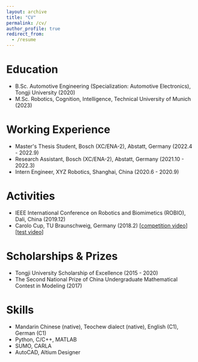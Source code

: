 ```yaml
---
layout: archive
title: "CV"
permalink: /cv/
author_profile: true
redirect_from:
  - /resume
---
```


<!-- {% include base_path %}
[[PDF CV](http)] -->

Education
======
* B.Sc. Automotive Engineering (Specialization: Automotive Electronics), Tongji University (2020)
* M.Sc. Robotics, Cognition, Intelligence, Technical University of Munich (2023)

Working Experience
======
* Master's Thesis Student, Bosch (XC/ENA-2), Abstatt, Germany (2022.4 - 2022.9)
* Research Assistant, Bosch (XC/ENA-2), Abstatt, Germany (2021.10 - 2022.3)
* Intern Engineer, XYZ Robotics, Shanghai, China (2020.6 - 2020.9)

Activities
======
* IEEE International Conference on Robotics and Biomimetics (ROBIO), Dali, China (2019.12)
* Carolo Cup, TU Braunschweig, Germany (2018.2) [[competition video](https://www.youtube.com/live/5HZ6VQnKYWo?feature=share&t=275)][[test video](https://drive.google.com/file/d/1o1eM7MCZPBmvqfCC7Hkp2cxYASPaqQIQ/view?usp=sharing)]

Scholarships & Prizes
======
* Tongji University Scholarship of Excellence (2015 - 2020)
* The Second National Prize of China Undergraduate Mathematical Contest in Modeling (2017)

Skills
======
* Mandarin Chinese (native), Teochew dialect (native), English (C1), German (C1)
* Python, C/C++, MATLAB
* SUMO, CARLA
* AutoCAD, Altium Designer